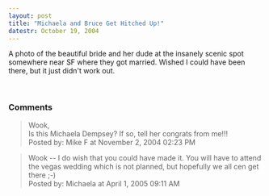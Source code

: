 ```yaml
---
layout: post
title: "Michaela and Bruce Get Hitched Up!"
datestr: October 19, 2004
---
```


A photo of the beautiful bride and her dude at the insanely scenic spot somewhere near SF where they got married.  Wished I could have been there, but it just didn't work out.

&nbsp; 

### Comments

<blockquote>
Wook,<br />
Is this Michaela Dempsey?  If so, tell her congrats from me!!!
<div class="post-meta">Posted by: Mike F at November  2, 2004 02:23 PM</div> </blockquote>
<blockquote>
Wook -- I do wish that you could have made it. You will have to attend the vegas wedding which is not planned, but hopefully we all cen get there ;-)
<div class="post-meta">Posted by: Michaela at April  1, 2005 09:11 AM</div> </blockquote>


